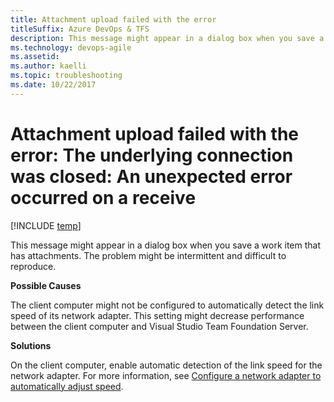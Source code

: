 ```yaml
---
title: Attachment upload failed with the error 
titleSuffix: Azure DevOps & TFS
description: This message might appear in a dialog box when you save a work item that has attachments 
ms.technology: devops-agile
ms.assetid:  
ms.author: kaelli
ms.topic: troubleshooting
ms.date: 10/22/2017
---
```


# Attachment upload failed with the error: The underlying connection was closed: An unexpected error occurred on a receive

[!INCLUDE [temp](../../includes/version-vsts-tfs-all-versions.md)]

This message might appear in a dialog box when you save a work item that has attachments. The problem might be intermittent and difficult to reproduce.  
  
**Possible Causes**  
  
The client computer might not be configured to automatically detect the link speed of its network adapter. This setting might decrease performance between the client computer and Visual Studio Team Foundation Server.  
  
**Solutions**  
  
On the client computer, enable automatic detection of the link speed for the network adapter. For more information, see [Configure a network adapter to automatically adjust speed](../xml/configure-network-adapter-automatically-adjust-speed.md).